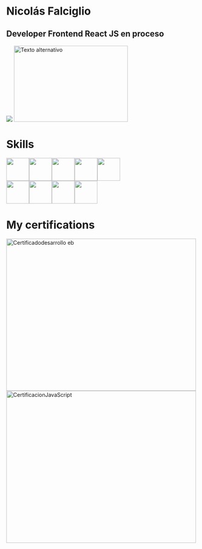 # Nicolás Falciglio
## Developer Frontend React JS en proceso
#### 
<img src="https://nicofal23.github.io/gif/assets/img/ma.gif">
<img src="https://plus.unsplash.com/premium_photo-1678565869434-c81195861939?auto=format&fit=crop&q=80&w=1470&ixlib=rb-4.0.3&ixid=M3wxMjA3fDB8MHxwaG90by1wYWdlfHx8fGVufDB8fHx8fA%3D%3D" alt="Texto alternativo" width="300" height="200">

# Skills
<div style="display:flex; flex-direction:row;"> 
 <img src="https://nicofal23.github.io/gif/assets/img/javascript.png" width="60" height="60">
 <img src="https://nicofal23.github.io/gif/assets/img/react.png" width="60" height="60">
 <img src="https://nicofal23.github.io/gif/assets/img/sass.png" width="60" height="60">
 <img src="https://nicofal23.github.io/gif/assets/img/Tailwind.png" width="60" height="60">
 <img src="https://nicofal23.github.io/gif/assets/img/vite.png" width="60" height="60"> 
</div>
<div style="display:flex; flex-direction:row;"> 
 <img src="https://nicofal23.github.io/gif/assets/img/html-5.png" width="60" height="60">
 <img src="https://nicofal23.github.io/gif/assets/img/bootstrap.png" width="60" height="60">
 <img src="https://nicofal23.github.io/gif/assets/img/css.png" width="60" height="60">
 <img src="https://nicofal23.github.io/gif/assets/img/git.png" width="60" height="60">
</div>

# My certifications
<img src="https://i.ibb.co/0My5mmn/64da77a3b1d139f3fc700b61-2.png" alt="Certificadodesarrollo eb" width="500" height="400">
<img src="https://i.ibb.co/ggK6Rt5/coder.png"  alt="CertificacionJavaScript" width="500" height="400">
<!---
nicofal23/nicofal23 is a ✨ special ✨ repository because its `README.md` (this file) appears on your GitHub profile.
You can click the Preview link to take a look at your changes.
--->

